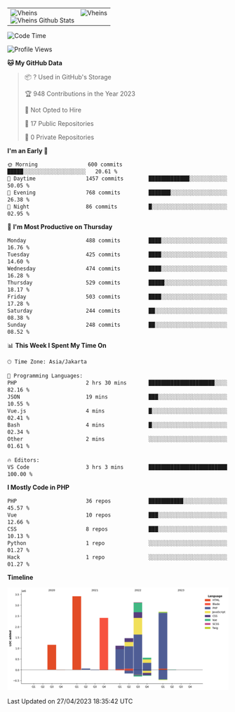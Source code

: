 <table>
  <tr>
    <td valign="top">
      <img src="https://github-readme-streak-stats.herokuapp.com/?user=Vheins&" alt="Vheins" /><br/>
      <img src="https://github-readme-stats.vercel.app/api?username=vheins&count_private=true&show_icons=true" alt="Vheins Github Stats">
    </td>
    <td valign="top">
      <img src="https://github-readme-stats.vercel.app/api/top-langs/?username=Vheins&count_private=true" alt="Vheins" /><br/>
    </td>
  </tr>
</table>

<!--START_SECTION:waka-->
![Code Time](http://img.shields.io/badge/Code%20Time-152%20hrs-blue)

![Profile Views](http://img.shields.io/badge/Profile%20Views-0-blue)

**🐱 My GitHub Data** 

> 📦 ? Used in GitHub's Storage 
 > 
> 🏆 948 Contributions in the Year 2023
 > 
> 🚫 Not Opted to Hire
 > 
> 📜 17 Public Repositories 
 > 
> 🔑 0 Private Repositories 
 > 
**I'm an Early 🐤** 

```text
🌞 Morning                600 commits         █████░░░░░░░░░░░░░░░░░░░░   20.61 % 
🌆 Daytime                1457 commits        █████████████░░░░░░░░░░░░   50.05 % 
🌃 Evening                768 commits         ███████░░░░░░░░░░░░░░░░░░   26.38 % 
🌙 Night                  86 commits          █░░░░░░░░░░░░░░░░░░░░░░░░   02.95 % 
```
📅 **I'm Most Productive on Thursday** 

```text
Monday                   488 commits         ████░░░░░░░░░░░░░░░░░░░░░   16.76 % 
Tuesday                  425 commits         ████░░░░░░░░░░░░░░░░░░░░░   14.60 % 
Wednesday                474 commits         ████░░░░░░░░░░░░░░░░░░░░░   16.28 % 
Thursday                 529 commits         █████░░░░░░░░░░░░░░░░░░░░   18.17 % 
Friday                   503 commits         ████░░░░░░░░░░░░░░░░░░░░░   17.28 % 
Saturday                 244 commits         ██░░░░░░░░░░░░░░░░░░░░░░░   08.38 % 
Sunday                   248 commits         ██░░░░░░░░░░░░░░░░░░░░░░░   08.52 % 
```


📊 **This Week I Spent My Time On** 

```text
🕑︎ Time Zone: Asia/Jakarta

💬 Programming Languages: 
PHP                      2 hrs 30 mins       █████████████████████░░░░   82.16 % 
JSON                     19 mins             ███░░░░░░░░░░░░░░░░░░░░░░   10.55 % 
Vue.js                   4 mins              █░░░░░░░░░░░░░░░░░░░░░░░░   02.41 % 
Bash                     4 mins              █░░░░░░░░░░░░░░░░░░░░░░░░   02.34 % 
Other                    2 mins              ░░░░░░░░░░░░░░░░░░░░░░░░░   01.61 % 

🔥 Editors: 
VS Code                  3 hrs 3 mins        █████████████████████████   100.00 % 
```

**I Mostly Code in PHP** 

```text
PHP                      36 repos            ███████████░░░░░░░░░░░░░░   45.57 % 
Vue                      10 repos            ███░░░░░░░░░░░░░░░░░░░░░░   12.66 % 
CSS                      8 repos             ███░░░░░░░░░░░░░░░░░░░░░░   10.13 % 
Python                   1 repo              ░░░░░░░░░░░░░░░░░░░░░░░░░   01.27 % 
Hack                     1 repo              ░░░░░░░░░░░░░░░░░░░░░░░░░   01.27 % 
```



**Timeline**

![Lines of Code chart](https://raw.githubusercontent.com/vheins/vheins/main/assets/bar_graph.png)


 Last Updated on 27/04/2023 18:35:42 UTC
<!--END_SECTION:waka-->
